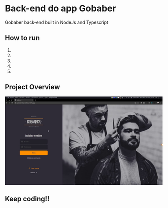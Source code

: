 # Back-end do app Gobaber

Gobaber back-end built in NodeJs and Typescript

## How to run

1.
2.
3.
4.
5.

## Project Overview

![Screenshot](./assets/img1.jpg)

## Keep coding!!